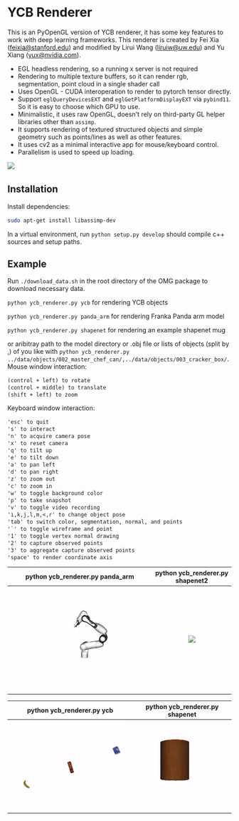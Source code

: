 # YCB Renderer

This is an PyOpenGL version of YCB renderer, it has some key features to work 
with deep learning frameworks. This renderer is created by Fei Xia (feixia@stanford.edu) and modified by Lirui Wang (liruiw@uw.edu) and Yu Xiang 
(yux@nvidia.com).
- EGL headless rendering, so a running x server is not required
- Rendering to multiple texture buffers, so it can render rgb, segmentation,
point cloud in a single shader call
- Uses OpenGL - CUDA interoperation to render to pytorch tensor directly.
- Support `eglQueryDevicesEXT` and `eglGetPlatformDisplayEXT` via `pybind11`. So it
is easy to choose which GPU to use.
- Minimalistic, it uses raw OpenGL, doesn't rely on third-party GL helper libraries other than 
`assimp`. 
- It supports rendering of textured structured objects and simple geometry such as points/lines as well as other features.
- It uses cv2 as a minimal interactive app for mouse/keyboard control. 
- Parallelism is used to speed up loading.

![](assets/fps.png)       

## Installation 
Install dependencies:

```bash
sudo apt-get install libassimp-dev
```

In a virtual environment, run `python setup.py develop` should compile c++ sources
and setup paths.

 
## Example
Run ```./download_data.sh``` in the root directory of the OMG package to download necessary data.

`python ycb_renderer.py ycb` for rendering YCB objects

`python ycb_renderer.py panda_arm`  for rendering Franka Panda arm model  

`python ycb_renderer.py shapenet`  for rendering an example shapenet mug 

or aribitray path to the model directory or .obj file or lists of objects (split by ,) of you like with `python ycb_renderer.py ../data/objects/002_master_chef_can/,../data/objects/003_cracker_box/`. 
Mouse window interaction:
 ```
(control + left) to rotate
(control + middle) to translate 
(shift + left) to zoom  
 ```

Keyboard window interaction:
 ```
'esc' to quit
's' to interact
'n' to acquire camera pose
'x' to reset camera
'q' to tilt up
'e' to tilt down
'a' to pan left
'd' to pan right
'z' to zoom out 
'c' to zoom in 
'w' to toggle background color
'p' to take snapshot
'v' to toggle video recording
'i,k,j,l,m,<,r' to change object pose
'tab' to switch color, segmentation, normal, and points 
'`' to toggle wireframe and point
'1' to toggle vertex normal drawing
'2' to capture observed points
'3' to aggregate capture observed points
'space' to render coordinate axis
```
python ycb_renderer.py panda_arm    |    python ycb_renderer.py shapenet2
:-------------------------:|:-------------------------:|  
![](assets/demo.gif)  |  ![](assets/demo2.gif)    

python ycb_renderer.py ycb    |    python ycb_renderer.py shapenet
:-------------------------:|:-------------------------:| 
![](assets/demo4.gif)  |  ![](assets/demo3.gif)    


      

 

